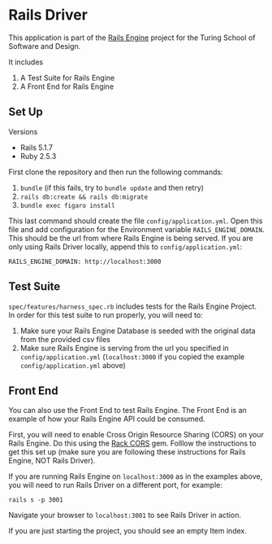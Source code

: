 # Rails Driver

This application is part of the [Rails Engine](https://backend.turing.io/module3/projects/rails_engine) project for the Turing School of Software and Design.

It includes

1. A Test Suite for Rails Engine
1. A Front End for Rails Engine

## Set Up

Versions
- Rails 5.1.7
- Ruby 2.5.3

First clone the repository and then run the following commands:

1. `bundle` (if this fails, try to `bundle update` and then retry)
1. `rails db:create && rails db:migrate`
1. `bundle exec figaro install`

This last command should create the file `config/application.yml`. Open this file and add configuration for the Environment variable `RAILS_ENGINE_DOMAIN`. This should be the url from where Rails Engine is being served. If you are only using Rails Driver locally, append this to `config/application.yml`:

```
RAILS_ENGINE_DOMAIN: http://localhost:3000
```

## Test Suite

`spec/features/harness_spec.rb` includes tests for the Rails Engine Project. In order for this test suite to run properly, you will need to:

1. Make sure your Rails Engine Database is seeded with the original data from the provided csv files
1. Make sure Rails Engine is serving from the url you specified in `config/application.yml` (`localhost:3000` if you copied 
the example `config/application.yml` above)

## Front End

You can also use the Front End to test Rails Engine. The Front End is an example of how your Rails Engine API could be consumed. 

First, you will need to enable Cross Origin Resource Sharing (CORS) on your Rails Engine. Do this using the [Rack CORS](https://github.com/cyu/rack-cors) gem. Folllow the instructions to get this set up (make sure you are following these instructions for Rails Engine, NOT Rails Driver).

If you are running Rails Engine on `localhost:3000` as in the examples above, you will need to run Rails Driver on a different port, for example:

```
rails s -p 3001
```

Navigate your browser to `localhost:3001` to see Rails Driver in action.

If you are just starting the project, you should see an empty Item index.
